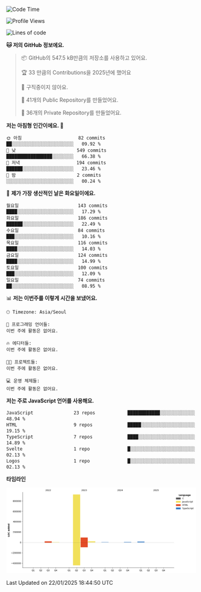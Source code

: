 <!--START_SECTION:waka-->
![Code Time](http://img.shields.io/badge/Code%20Time-131%20hrs%204%20mins-blue)

![Profile Views](http://img.shields.io/badge/Profile%20Views-0-blue)

![Lines of code](https://img.shields.io/badge/%EC%A0%80%EB%8A%94%20%EC%97%AC%ED%83%9C%EA%B9%8C%EC%A7%80%20-1.1%20million%20%EC%A4%84%EC%9D%98%20%EC%BD%94%EB%93%9C%EB%A5%BC%20%EC%9E%91%EC%84%B1%ED%96%88%EC%96%B4%EC%9A%94.-blue)

**🐱 저의 GitHub 정보에요.** 

> 📦 GitHub의 547.5 kB만큼의 저장소를 사용하고 있어요. 
 > 
> 🏆 33 만큼의 Contributions을 2025년에 했어요
 > 
> 🚫 구직중이지 않아요.
 > 
> 📜 41개의 Public Repository를 만들었어요. 
 > 
> 🔑 36개의 Private Repository를 만들었어요. 
 > 
**저는 아침형 인간이에요. 🐤** 

```text
🌞 아침                     82 commits          ██░░░░░░░░░░░░░░░░░░░░░░░   09.92 % 
🌆 낮　                     549 commits         █████████████████░░░░░░░░   66.38 % 
🌃 저녁                     194 commits         ██████░░░░░░░░░░░░░░░░░░░   23.46 % 
🌙 밤　                     2 commits           ░░░░░░░░░░░░░░░░░░░░░░░░░   00.24 % 
```
📅 **제가 가장 생산적인 날은 화요일이에요.** 

```text
월요일                      143 commits         ████░░░░░░░░░░░░░░░░░░░░░   17.29 % 
화요일                      186 commits         ██████░░░░░░░░░░░░░░░░░░░   22.49 % 
수요일                      84 commits          ███░░░░░░░░░░░░░░░░░░░░░░   10.16 % 
목요일                      116 commits         ████░░░░░░░░░░░░░░░░░░░░░   14.03 % 
금요일                      124 commits         ████░░░░░░░░░░░░░░░░░░░░░   14.99 % 
토요일                      100 commits         ███░░░░░░░░░░░░░░░░░░░░░░   12.09 % 
일요일                      74 commits          ██░░░░░░░░░░░░░░░░░░░░░░░   08.95 % 
```


📊 **저는 이번주를 이렇게 시간을 보냈어요.** 

```text
🕑︎ Timezone: Asia/Seoul

💬 프로그래밍 언어들: 
이번 주에 활동은 없어요.

🔥 에디터들: 
이번 주에 활동은 없어요.

🐱‍💻 프로젝트들: 
이번 주에 활동은 없어요.

💻 운영 체제들: 
이번 주에 활동은 없어요.
```

**저는 주로 JavaScript 언어를 사용해요.** 

```text
JavaScript               23 repos            ████████████░░░░░░░░░░░░░   48.94 % 
HTML                     9 repos             █████░░░░░░░░░░░░░░░░░░░░   19.15 % 
TypeScript               7 repos             ████░░░░░░░░░░░░░░░░░░░░░   14.89 % 
Svelte                   1 repo              █░░░░░░░░░░░░░░░░░░░░░░░░   02.13 % 
Logos                    1 repo              █░░░░░░░░░░░░░░░░░░░░░░░░   02.13 % 
```



**타임라인**

![Lines of Code chart](https://raw.githubusercontent.com/project-dy/project-dy/main/assets/bar_graph.png)


 Last Updated on 22/01/2025 18:44:50 UTC
<!--END_SECTION:waka-->
